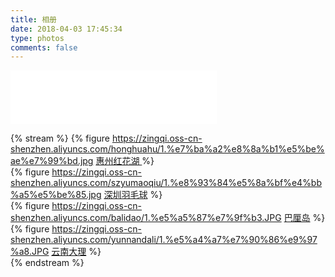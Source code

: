 ```yaml
---
title: 相册
date: 2018-04-03 17:45:34
type: photos
comments: false
---
```


<!-- 网易云音乐 起风了 手动播放 -->
<iframe frameborder="no" border="0" marginwidth="0" marginheight="0" width=330 height=86 src="//music.163.com/outchain/player?type=2&id=461525011&auto=0&height=66"></iframe>

{% stream %}
{% figure 
https://zingqi.oss-cn-shenzhen.aliyuncs.com/honghuahu/1.%e7%ba%a2%e8%8a%b1%e5%be%ae%e7%99%bd.jpg
[惠州红花湖 ](/photos-honghuahu/) 
%}   
{% figure 
https://zingqi.oss-cn-shenzhen.aliyuncs.com/szyumaoqiu/1.%e8%93%84%e5%8a%bf%e4%bb%a5%e5%be%85.jpg
[深圳羽毛球](/photos-szyumaoqiu/) 
%}   
{% figure 
https://zingqi.oss-cn-shenzhen.aliyuncs.com/balidao/1.%e5%a5%87%e7%9f%b3.JPG
[巴厘岛](/photos-balidao/) 
%}  
{% figure 
https://zingqi.oss-cn-shenzhen.aliyuncs.com/yunnandali/1.%e5%a4%a7%e7%90%86%e9%97%a8.JPG
[云南大理](/photos-yunnandali/) 
%}    
{% endstream %}